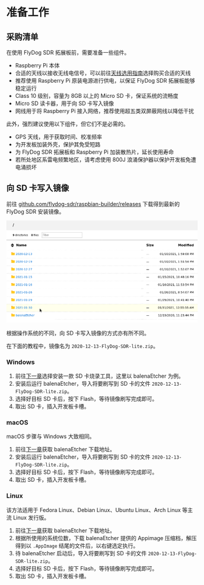 # 准备工作

## 采购清单

在使用 FlyDog SDR 拓展板前，需要准备一些组件。

 - Raspberry Pi 本体
 - 合适的天线以接收无线电信号，可以前往[天线选用指南](https://sdrotg.com/guide/antenna.html)选择购买合适的天线
 - 推荐使用 Raspberry Pi 原装电源进行供电，以保证 FlyDog SDR 拓展板能够稳定运行
 - Class 10 级别，容量为 8GB 以上的 Micro SD 卡，保证系统的流畅度
 - Micro SD 读卡器，用于向 SD 卡写入镜像
 - 网线用于将 Raspberry Pi 接入网络，推荐使用超五类双屏蔽网线以降低干扰

此外，强烈建议使用以下组件，但它们不是必需的。

 - GPS 天线，用于获取时间、校准频率
 - 为开发板加装外壳，保护其免受短路
 - 为 FlyDog SDR 拓展板和 Raspberry Pi 加装散热片，延长使用寿命
 - 若所处地区系雷电频繁地区，请考虑使用 800J 浪涌保护器以保护开发板免遭电涌损坏

## 向 SD 卡写入镜像

前往 [github.com/flydog-sdr/raspbian-builder/releases](https://github.com/flydog-sdr/raspbian-builder/releases) 下载得到最新的 FlyDog SDR 安装镜像。

![Download images](/guide/requirements_1.png "Download images")

根据操作系统的不同，向 SD 卡写入镜像的方式亦有所不同。

在下面的教程中，镜像名为 `2020-12-13-FlyDog-SDR-lite.zip`。

### Windows

 1. 前往[下一章](https://sdrotg.com/guide/tools.html#sd-%E5%8D%A1%E7%83%A7%E5%BD%95%E5%B7%A5%E5%85%B7)选择安装一款 SD 卡烧录工具，这里以 balenaEtcher 为例。
 2. 安装后运行 balenaEtcher，导入将要刷写到 SD 卡的文件 `2020-12-13-FlyDog-SDR-lite.zip`。
 3. 选择好目标 SD 卡后，按下 Flash，等待镜像刷写完成即可。
 4. 取出 SD 卡，插入开发板卡槽。

### macOS

macOS 步骤与 Windows 大致相同。

 1. 前往[下一章](https://sdrotg.com/guide/tools.html#sd-%E5%8D%A1%E7%83%A7%E5%BD%95%E5%B7%A5%E5%85%B7)获取 balenaEtcher 下载地址。
 2. 安装后运行 balenaEtcher，导入将要刷写到 SD 卡的文件 `2020-12-13-FlyDog-SDR-lite.zip`。
 3. 选择好目标 SD 卡后，按下 Flash，等待镜像刷写完成即可。
 4. 取出 SD 卡，插入开发板卡槽。

### Linux

该方法适用于 Fedora Linux、Debian Linux、Ubuntu Linux、Arch Linux 等主流 Linux 发行版。

 1. 前往[下一章](https://sdrotg.com/guide/tools.html#sd-%E5%8D%A1%E7%83%A7%E5%BD%95%E5%B7%A5%E5%85%B7)获取 balenaEtcher 下载地址。
 2. 根据所使用的系统位数，下载 balenaEtcher 提供的 Appimage 压缩档，解压得到以 `.AppImage` 结尾的文件后，以右键选定执行。
 3. 待 balenaEtcher 启动后，导入将要刷写到 SD 卡的文件 `2020-12-13-FlyDog-SDR-lite.zip`。
 4. 选择好目标 SD 卡后，按下 Flash，等待镜像刷写完成即可。
 5. 取出 SD 卡，插入开发板卡槽。
